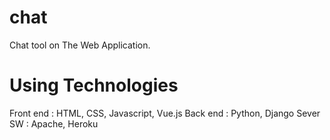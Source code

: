 # chat
Chat tool on The Web Application.

# Using Technologies
  Front end : HTML, CSS, Javascript, Vue.js
  Back end  : Python, Django
  Sever SW  : Apache, Heroku
